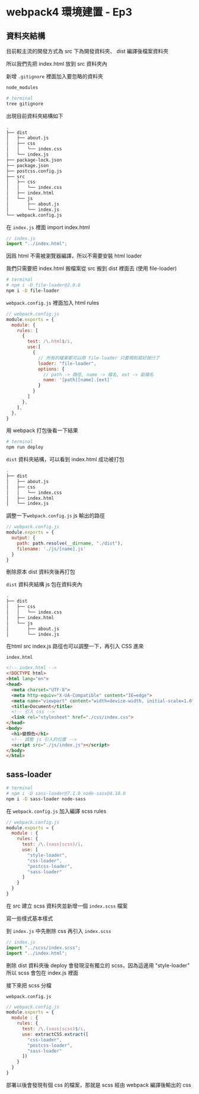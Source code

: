 # webpack4 環境建置 - Ep3

## 資料夾結構

目前較主流的開發方式為 src 下為開發資料夾、 dist 編譯後檔案資料夾

所以我們先把 index.html 放到 src 資料夾內

新增 `.gitignore` 裡面加入要忽略的資料夾

```sh
node_modules
```

```sh
# terminal
tree gitignore
```

出現目前資料夾結構如下

```sh
.
├── dist
│   ├── about.js
│   ├── css
│   │   └── index.css
│   └── index.js
├── package-lock.json
├── package.json
├── postcss.config.js
├── src
│   ├── css
│   │   └── index.css
│   ├── index.html
│   └── js
│       ├── about.js
│       └── index.js
└── webpack.config.js
```

在 `index.js` 裡面 import index.html

```js
// index.js
import "../index.html";
```

因爲 html 不需被瀏覽器編譯，所以不需要安裝 html loader

我們只需要把 index.html 搬檔案從 src 搬到 dist 裡面去 (使用 file-loader)

```sh
# terminal
# npm i -D file-loader@2.0.0
npm i -D file-loader
```

`webpack.config.js` 裡面加入 html rules

```js
// webpack.config.js
module.exports = {
  module: {
    rules: [
      {
        test: /\.html$/i,
        use:[
          {
            // 所有的檔案都可以用 file-loader 只要規則寫好就行了
            loader: "file-loader",
            options: {
              // path -> 路徑, name -> 檔名, ext -> 副檔名
              name: '[path][name].[ext]'
            }
          }
        ]
      },
    ],
  },
}
```

用 webpack 打包後看一下結果

```sh
# terminal
npm run deploy

```

`dist` 資料夾結構，可以看到 index.html 成功被打包

```sh
.
├── dist
│   ├── about.js
│   ├── css
│   │   └── index.css
│   ├── index.html
│   └── index.js
```

調整一下`webpack.config.js` js 輸出的路徑

```js
// webpack.config.js
module.exports = {
  output: {
    path: path.resolve(__dirname, "./dist"),
    filename: './js/[name].js'
  }
}
```

刪除原本 dist 資料夾後再打包

`dist` 資料夾結構 js 包在資料夾內

```sh
.
├── dist
│   ├── css
│   │   └── index.css
│   ├── index.html
│   └── js
│       ├── about.js
│       └── index.js
```

在html src index.js 路徑也可以調整一下，再引入 CSS 進來

`index.html`

```html
<!-- index.html -->
<!DOCTYPE html>
<html lang="en">
<head>
  <meta charset="UTF-8">
  <meta http-equiv="X-UA-Compatible" content="IE=edge">
  <meta name="viewport" content="width=device-width, initial-scale=1.0">
  <title>Document</title>
  <!-- 引入 css -->
  <link rel="stylesheet" href="./css/index.css">
</head>
<body>
  <h1>變顏色</h1>
  <!-- 調整 js 引入的位置 -->
  <script src="./js/index.js"></script>
</body>
</html>

```

## sass-loader

```sh
# terminal
# npm i -D sass-loader@7.1.0 node-sass@4.10.0
npm i -D sass-loader node-sass
```

在 `webpack.config.js` 加入編譯 scss rules

```js
// webpack.config.js
module.exports = {
  module : {
    rules: {
      test: /\.(sass|scss)/i,
      use: [
        "style-loader",
        "css-loader", 
        "postcss-loader",
        "sass-loader"
      ]
    }
  }
}
```

在 src 建立 scss 資料夾並新增一個 `index.scss` 檔案

寫一些樣式基本樣式

到 `index.js` 中先刪除 css 再引入 `index.scss`

```js
// index.js
import "../scss/index.scss";
import "../index.html";
```

刪除 dist 資料夾後 deploy 會發現沒有獨立的 scss，因為這邊用 "style-loader" 所以 scss 會包在 index.js 裡面

接下來把 scss 分檔

`webpack.config.js`

```js
// webpack.config.js
module.exports = {
  module : {
    rules: {
      test: /\.(sass|scss)$/i,
      use: extractCSS.extract([
        "css-loader", 
        "postcss-loader",
        "sass-loader"
      ])
    }
  }
}
```

部署以後會發現有個 css 的檔案，那就是 scss 經由 webpack 編譯後輸出的 css
